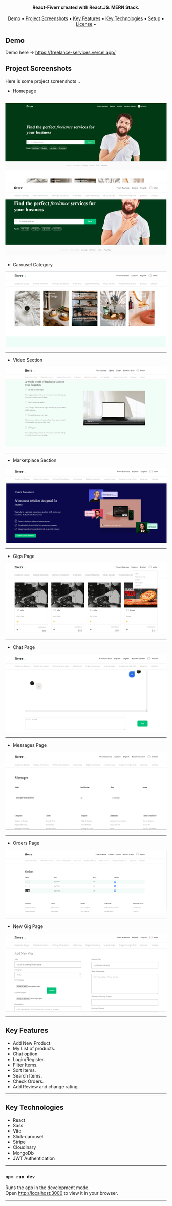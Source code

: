 <h4 align="center">
   React-Fiverr created with React.JS. MERN Stack.
</h4>

<p align="center">
  <a href="#demo">Demo</a> •
  <a href="#project-screenshots">Project Screenshots</a> •
  <a href="#key-features">Key Features</a> •
  <a href="#key-technologies">Key Technologies</a> •
  <a href="#setup">Setup</a> •
  <a href="#license">License</a> •
</p>

## Demo

Demo here -> https://freelance-services.vercel.app/


## Project Screenshots
Here is some project screenshots ..

 - Homepage

![](https://github.com/kivanov22/Freelance-Services/blob/main/project-photos/homepage-three.png)
![](https://github.com/kivanov22/Freelance-Services/blob/main/project-photos/homepage-two.png)
---

- Carousel Category

![](https://github.com/kivanov22/Freelance-Services/blob/main/project-photos/carousel-category.png)

---

- Video Section

![](https://github.com/kivanov22/Freelance-Services/blob/main/project-photos/video-two.png)

---

- Marketplace Section

![](https://github.com/kivanov22/Freelance-Services/blob/main/project-photos/marketplace.png)

---

- Gigs Page

![](https://github.com/kivanov22/Freelance-Services/blob/main/project-photos/gigs-page.png)

---

- Chat Page

![](https://github.com/kivanov22/Freelance-Services/blob/main/project-photos/chat-page.png)

---

- Messages Page

![](https://github.com/kivanov22/Freelance-Services/blob/main/project-photos/messages-page.png)

---

- Orders Page

![](https://github.com/kivanov22/Freelance-Services/blob/main/project-photos/orders-page.png)

---

- New Gig Page

![](https://github.com/kivanov22/Freelance-Services/blob/main/project-photos/new-gig-add.png)

---


## Key Features

- Add New Product.
- My List of products.
- Chat option.
- Login/Register.
- Filter Items.
- Sort Items.
- Search Items.
- Check Orders.
- Add Review and change rating.


---

## Key Technologies
- React
- Sass
- Vite
- Slick-carousel
- Stripe
- Cloudinary
- MongoDb
- JWT Authentication

---

### `npm run dev`

Runs the app in the development mode.\
Open [http://localhost:3000](http://localhost:3000) to view it in your browser.

---










